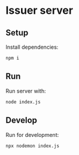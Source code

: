 # Issuer server

## Setup

Install dependencies:

```
npm i
```

## Run

Run server with:

```
node index.js
```

## Develop

Run for development:

```
npx nodemon index.js
```
